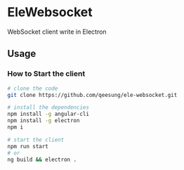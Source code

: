 # EleWebsocket

WebSocket client write in Electron

## Usage

### How to Start the client

```bash
# clone the code 
git clone https://github.com/qeesung/ele-websocket.git

# install the dependencies
npm install -g angular-cli
npm install -g electron
npm i

# start the client
npm run start
# or
ng build && electron .
```
